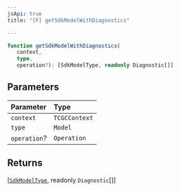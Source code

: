 ```yaml
---
jsApi: true
title: "[F] getSdkModelWithDiagnostics"

---
```

```ts
function getSdkModelWithDiagnostics(
   context, 
   type, 
   operation?): [SdkModelType, readonly Diagnostic[]]
```

## Parameters

| Parameter | Type |
| :------ | :------ |
| `context` | `TCGCContext` |
| `type` | `Model` |
| `operation`? | `Operation` |

## Returns

[[`SdkModelType`](../interfaces/SdkModelType.md), readonly `Diagnostic`[]]
